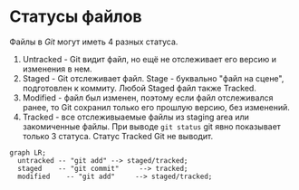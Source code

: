 # Статусы файлов
Файлы в _Git_ могут иметь 4 разных статуса.
1. Untracked - Git видит файл, но ещё не отслеживает его версию и изменения в нем.
2. Staged - Git отслеживает файл. Stage - буквально "файл на сцене", подготовлен к коммиту. Любой Staged файл также Tracked.
3. Modified - файл был изменен, поэтому если файл отслеживался ранее, то Git сохранил только его прошлую версию, без изменений.
4. Tracked - все отслеживыаемые файлы из staging area или закомиченные файлы.
При выводе `git status` git явно показывает только 3 статуса. Статус Tracked Git не выводит.

```mermaid
graph LR;
  untracked -- "git add" --> staged/tracked;
  staged    -- "git commit"     --> tracked;
  modified    -- "git add"     --> staged/tracked;
```